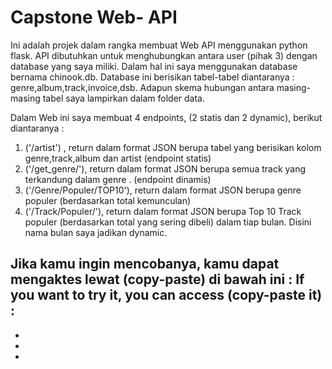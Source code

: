 # Capstone Web- API
Ini adalah projek dalam rangka membuat Web API menggunakan python flask. API dibutuhkan untuk menghubungkan antara user (pihak 3) dengan database yang saya miliki. Dalam hal ini saya menggunakan database bernama chinook.db. Database ini berisikan tabel-tabel diantaranya : genre,album,track,invoice,dsb. Adapun skema hubungan antara masing-masing tabel saya lampirkan dalam folder data.

Dalam Web ini saya membuat 4 endpoints, (2 statis dan 2 dynamic), berikut diantaranya :
1. ('/artist') , return dalam format JSON berupa tabel yang berisikan kolom genre,track,album dan artist (endpoint statis)
2. ('/get_genre/'), return dalam format JSON berupa semua track yang terkandung dalam genre . (endpoint dinamis)
3. ('/Genre/Populer/TOP10'), return dalam format JSON berupa genre populer (berdasarkan total kemunculan)
4. ('/Track/Populer/'), return dalam format JSON berupa Top 10 Track populer (berdasarkan total yang sering dibeli) dalam tiap bulan. Disini nama bulan saya jadikan dynamic.

Jika kamu ingin mencobanya, kamu dapat mengaktes lewat (copy-paste) di bawah ini : 
If you want to try it, you can access (copy-paste it) : 
 - 
 -
 -
 - 
